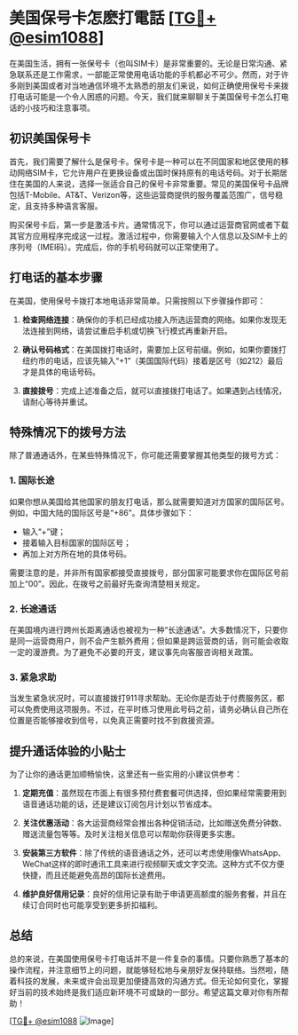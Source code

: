 # 美国保号卡怎麽打電話 [[TG💪+ @esim1088](https://t.me/s/esim1088)]

在美国生活，拥有一张保号卡（也叫SIM卡）是非常重要的。无论是日常沟通、紧急联系还是工作需求，一部能正常使用电话功能的手机都必不可少。然而，对于许多刚到美国或者对当地通信环境不太熟悉的朋友们来说，如何正确使用保号卡来拨打电话可能是一个令人困惑的问题。今天，我们就来聊聊关于美国保号卡怎么打电话的小技巧和注意事项。

## 初识美国保号卡

首先，我们需要了解什么是保号卡。保号卡是一种可以在不同国家和地区使用的移动网络SIM卡，它允许用户在更换设备或出国时保持原有的电话号码。对于长期居住在美国的人来说，选择一张适合自己的保号卡非常重要。常见的美国保号卡品牌包括T-Mobile、AT&T、Verizon等，这些运营商提供的服务覆盖范围广，信号稳定，且支持多种语言客服。

购买保号卡后，第一步是激活卡片。通常情况下，你可以通过运营商官网或者下载其官方应用程序完成这一过程。激活过程中，你需要输入个人信息以及SIM卡上的序列号（IMEI码）。完成后，你的手机号码就可以正常使用了。

## 打电话的基本步骤

在美国，使用保号卡拨打本地电话非常简单。只需按照以下步骤操作即可：

1. **检查网络连接**：确保你的手机已经成功接入所选运营商的网络。如果你发现无法连接到网络，请尝试重启手机或切换飞行模式再重新开启。
   
2. **确认号码格式**：在美国拨打电话时，需要加上区号前缀。例如，如果你要拨打纽约市的电话，应该先输入“+1”（美国国际代码）接着是区号（如212）最后才是具体的电话号码。

3. **直接拨号**：完成上述准备之后，就可以直接拨打电话了。如果遇到占线情况，请耐心等待并重试。

## 特殊情况下的拨号方法

除了普通通话外，在某些特殊情况下，你可能还需要掌握其他类型的拨号方式：

### 1. 国际长途
如果你想从美国给其他国家的朋友打电话，那么就需要知道对方国家的国际区号。例如，中国大陆的国际区号是“+86”。具体步骤如下：
- 输入“+”键；
- 接着输入目标国家的国际区号；
- 再加上对方所在地的具体号码。

需要注意的是，并非所有国家都接受直接拨号，部分国家可能要求你在国际区号前加上“00”。因此，在拨号之前最好先查询清楚相关规定。

### 2. 长途通话
在美国境内进行跨州长距离通话也被视为一种“长途通话”。大多数情况下，只要你是同一运营商用户，则不会产生额外费用；但如果是跨运营商的话，则可能会收取一定的漫游费。为了避免不必要的开支，建议事先向客服咨询相关政策。

### 3. 紧急求助
当发生紧急状况时，可以直接拨打911寻求帮助。无论你是否处于付费服务区，都可以免费使用这项服务。不过，在平时练习使用此号码之前，请务必确认自己所在位置是否能够接收到信号，以免真正需要时找不到救援资源。

## 提升通话体验的小贴士

为了让你的通话更加顺畅愉快，这里还有一些实用的小建议供参考：

1. **定期充值**：虽然现在市面上有很多预付费套餐可供选择，但如果经常需要用到语音通话功能的话，还是建议订阅包月计划以节省成本。
   
2. **关注优惠活动**：各大运营商经常会推出各种促销活动，比如赠送免费分钟数、赠送流量包等等。及时关注相关信息可以帮助你获得更多实惠。

3. **安装第三方软件**：除了传统的语音通话之外，还可以考虑使用像WhatsApp、WeChat这样的即时通讯工具来进行视频聊天或文字交流。这种方式不仅方便快捷，而且还能避免高昂的国际长途费用。

4. **维护良好信用记录**：良好的信用记录有助于申请更高额度的服务套餐，并且在续订合同时也可能享受到更多折扣福利。

## 总结

总的来说，在美国使用保号卡打电话并不是一件复杂的事情。只要你熟悉了基本的操作流程，并注意细节上的问题，就能够轻松地与亲朋好友保持联络。当然啦，随着科技的发展，未来或许会出现更加便捷高效的沟通方式。但无论如何变化，掌握好当前的技术始终是我们适应新环境不可或缺的一部分。希望这篇文章对你有所帮助！

[[TG💪+ @esim1088](https://t.me/s/esim1088) ![Image](https://i.postimg.cc/4NQfJmqS/Snipaste-2025-05-13-00-14-12.png)]